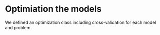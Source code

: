 # Optimiation the models

We defined an optimization class including cross-validation for each model and problem.